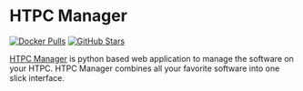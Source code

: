 # HTPC Manager

[![Docker Pulls](https://img.shields.io/docker/pulls/linuxserver/htpcmanager?style=flat-square&color=607D8B&label=docker%20pulls&logo=docker)](https://hub.docker.com/r/linuxserver/htpcmanager)
[![GitHub Stars](https://img.shields.io/github/stars/linuxserver/docker-htpcmanager?style=flat-square&color=607D8B&label=github%20stars&logo=github)](https://github.com/linuxserver/docker-htpcmanager)

[HTPC Manager](https://github.com/Hellowlol/HTPC-Manager) is python based web application to manage the software on your HTPC. HTPC Manager combines all your favorite software into one slick interface.
